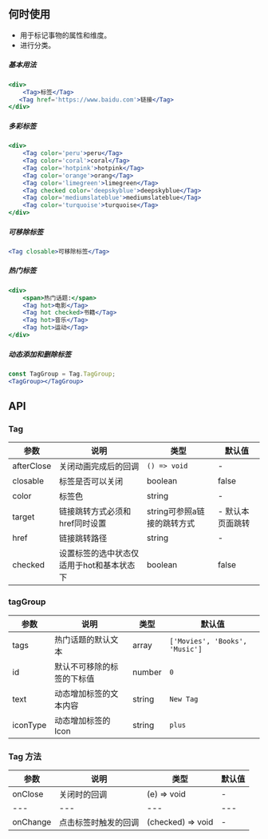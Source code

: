 
## 何时使用

- 用于标记事物的属性和维度。
- 进行分类。


##### **基本用法**
```jsx
<div>
	<Tag>标签</Tag>
   <Tag href='https://www.baidu.com'>链接</Tag>
</div>
```

##### **多彩标签**
```jsx
<div>
	<Tag color='peru'>peru</Tag>
    <Tag color='coral'>coral</Tag>
    <Tag color='hotpink'>hotpink</Tag>
    <Tag color='orange'>orang</Tag>
    <Tag color='limegreen'>limegreen</Tag>
    <Tag checked color='deepskyblue'>deepskyblue</Tag>
    <Tag color='mediumslateblue'>mediumslateblue</Tag>
    <Tag color='turquoise'>turquoise</Tag>
</div>
```

##### **可移除标签**
```jsx
<Tag closable>可移除标签</Tag>
```

##### **热门标签**
```jsx
<div>
	<span>热门话题:</span>
	<Tag hot>电影</Tag>
	<Tag hot checked>书籍</Tag>
	<Tag hot>音乐</Tag>
	<Tag hot>运动</Tag>
</div>
```

##### **动态添加和删除标签**
```jsx
const TagGroup = Tag.TagGroup;
<TagGroup></TagGroup>
```


## API

### Tag

| 参数 | 说明 | 类型 | 默认值 |
| --- | --- | --- | --- |
| afterClose | 关闭动画完成后的回调 | `() => void` | - |
| closable | 标签是否可以关闭 | boolean | false |
| color | 标签色 | string | - |
| target | 链接跳转方式必须和href同时设置 | string可参照a链接的跳转方式 | - 默认本页面跳转 |
| href | 链接跳转路径 | string | -  |
| checked | 设置标签的选中状态仅适用于hot和基本状态下 | boolean | false |

### tagGroup

| 参数 | 说明 | 类型 | 默认值 |
| --- | --- | --- | --- |
| tags | 热门话题的默认文本 | array | `['Movies', 'Books', 'Music']` |
| id | 默认不可移除的标签的下标值 | number | `0` |
| text | 动态增加标签的文本内容 | string | `New Tag` |
| iconType | 动态增加标签的Icon | string | `plus` |


### Tag 方法

| 参数 | 说明 | 类型 | 默认值 |
| --- | --- | --- | --- |
| onClose | 关闭时的回调 | (e) => void | - |
| --- | --- | --- | --- |
| onChange | 点击标签时触发的回调 | (checked) => void | - |
